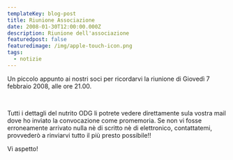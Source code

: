 ```yaml
---
templateKey: blog-post
title: Riunione Associazione
date: 2008-01-30T12:00:00.000Z
description: Riunione dell'associazione
featuredpost: false
featuredimage: /img/apple-touch-icon.png
tags:
  - notizie
---
```



Un piccolo appunto ai nostri soci per ricordarvi la riunione di Giovedì 7 febbraio 2008, alle ore 21.00. 

   

 Tutti i dettagli del nutrito ODG li potrete vedere direttamente sula vostra mail dove ho inviato la convocazione come promemoria. Se non vi fosse erroneamente arrivato nulla nè di scritto nè di elettronico, contattatemi, provvederò a rinviarvi tutto il più presto possibile!! 

 Vi aspetto! 

